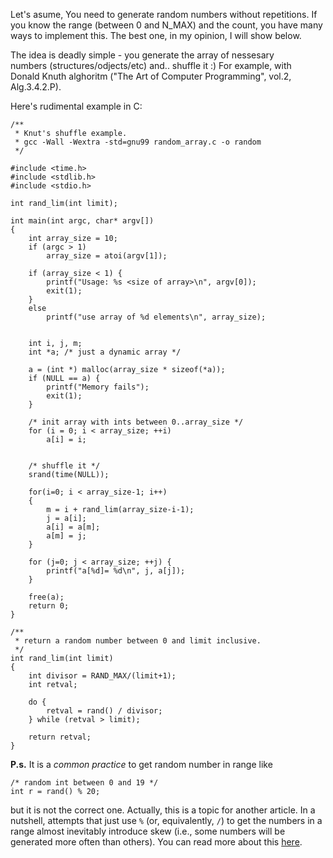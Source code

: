 <!--
Title: Generate random array without repetitions in&nbsp;C&nbsp;?
Description: How to generate random numbers without repetitions in C
Date: 2013/12/14
Tags: C, developing, alghoritms
-->

<!-- http://www.wasm.ru/forum/viewtopic.php?pid=189777#p189777 -->

Let's asume, You need to generate random numbers without repetitions.
If you know the range (between 0 and N_MAX) and the count,
you have many ways to implement this. The best one, in my opinion, I will show below<!--cut-here-->.

The idea is deadly simple - you generate the array of nessesary numbers&nbsp;(structures/odjects/etc)
and.. shuffle it :)
For example, with Donald&nbsp;Knuth alghoritm ("The Art of Computer Programming", vol.2, Alg.3.4.2.P).

Here's rudimental example in C:

	/**
	 * Knut's shuffle example.
	 * gcc -Wall -Wextra -std=gnu99 random_array.c -o random
	 */

	#include <time.h>
	#include <stdlib.h>
	#include <stdio.h>

	int rand_lim(int limit);

	int main(int argc, char* argv[])
	{
		int array_size = 10;
		if (argc > 1)
			array_size = atoi(argv[1]);

		if (array_size < 1) {
			printf("Usage: %s <size of array>\n", argv[0]);
			exit(1);
		}
		else
			printf("use array of %d elements\n", array_size);


		int i, j, m;
		int *a;	/* just a dynamic array */

		a = (int *) malloc(array_size * sizeof(*a));
		if (NULL == a) {
			printf("Memory fails");
			exit(1);
		}

		/* init array with ints between 0..array_size */
		for (i = 0; i < array_size; ++i)
			a[i] = i;


		/* shuffle it */
		srand(time(NULL));

		for(i=0; i < array_size-1; i++)
		{
			m = i + rand_lim(array_size-i-1);
			j = a[i];
			a[i] = a[m];
			a[m] = j;
		}

		for (j=0; j < array_size; ++j) {
			printf("a[%d]= %d\n", j, a[j]);
		}

		free(a);
		return 0;
	}

	/**
	 * return a random number between 0 and limit inclusive.
	 */
	int rand_lim(int limit)
	{
		int divisor = RAND_MAX/(limit+1);
		int retval;

		do { 
			retval = rand() / divisor;
		} while (retval > limit);

		return retval;
	}

**P.s.** It is a *common practice* to get random number in range like

	/* random int between 0 and 19 */
	int r = rand() % 20;

but it is not the correct one. Actually, this is a topic for another article.
In a nutshell, attempts that just use `%` (or, equivalently, `/`) to get the numbers
in a range almost inevitably introduce skew
(i.e., some numbers will be generated more often than others).
You can read more about this [here][SO-generate-random-in-range].

[SO-generate-random-in-range]:
http://stackoverflow.com/questions/2999075/generate-a-random-number-within-range/2999130#2999130 (Generate a random number within range?)

